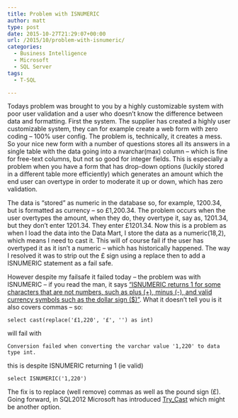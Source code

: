 ```yaml
---
title: Problem with ISNUMERIC
author: matt
type: post
date: 2015-10-27T21:29:07+00:00
url: /2015/10/problem-with-isnumeric/
categories:
  - Business Intelligence
  - Microsoft
  - SQL Server
tags:
  - T-SQL

---
```

Todays problem was brought to you by a highly customizable system with poor user validation and a user who doesn&#8217;t know the difference between data and formatting. First the system. The supplier has created a highly user customizable system, they can for example create a web form with zero coding &#8211; 100% user config. The problem is, technically, it creates a mess. So your nice new form with a number of questions stores all its answers in a single table with the data going into a nvarchar(max) column &#8211; which is fine for free-text columns, but not so good for integer fields. This is especially a problem when you have a form that has drop-down options (luckily stored in a different table more efficiently) which generates an amount which the end user can overtype in order to moderate it up or down, which has zero validation.

The data is &#8220;stored&#8221; as numeric in the database so, for example, 1200.34, but is formatted as currency &#8211; so £1,200.34. The problem occurs when the user overtypes the amount, when they do, they overtype it, say as, 1201.34, but they don&#8217;t enter 1201.34. They enter £1201.34. Now this is a problem as when I load the data into the Data Mart, I store the data as a numeric(18,2), which means I need to cast it. This will of course fail if the user has overtyped it as it isn&#8217;t a numeric &#8211; which has historically happened. The way I resolved it was to strip out the £ sign using a replace then to add a ISNUMERIC statement as a fail safe.

However despite my failsafe it failed today &#8211; the problem was with ISNUMERIC &#8211; if you read the man, it says <a href="https://msdn.microsoft.com/en-us/library/ms186272.aspx" target="_blank" rel="nofollow">&#8220;ISNUMERIC returns 1 for some characters that are not numbers, such as plus (+), minus (-), and valid currency symbols such as the dollar sign ($)&#8221;</a>. What it doesn&#8217;t tell you is it also covers commas &#8211; so:
  
`select cast(replace('£1,220', '£', '') as int)`
  
will fail with
  
`Conversion failed when converting the varchar value '1,220' to data type int.`
  
this is despite ISNUMERIC returning 1 (ie valid)
  
`select ISNUMERIC('1,220')`

The fix is to replace (well remove) commas as well as the pound sign (£). Going forward, in SQL2012 Microsoft has introduced <a href="https://msdn.microsoft.com/en-us/library/hh974669.aspx" target="_blank" rel="nofollow">Try_Cast</a> which might be another option.
